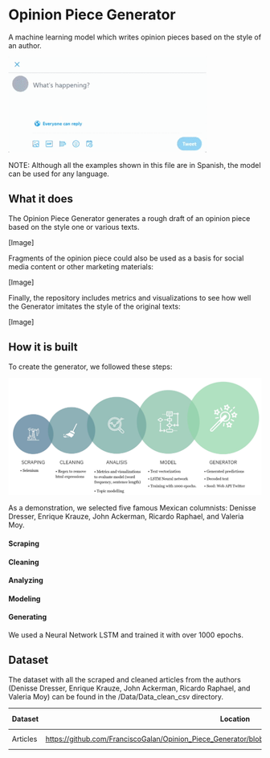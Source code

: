 # Opinion Piece Generator

A machine learning model which writes opinion pieces based on the style of an author.

![](https://github.com/FranciscoGalan/Opinion_Piece_Generator/blob/main/Media/generating_tweet.gif)

NOTE: Although all the examples shown in this file are in Spanish, the model can be used for any language.

## What it does

The Opinion Piece Generator generates a rough draft of an opinion piece based on the style one or various texts. 

[Image]

Fragments of the opinion piece could also be used as a basis for social media content or other marketing materials:

[Image]

Finally, the repository includes metrics and visualizations to see how well the Generator imitates the style of the original texts:

[Image]



## How it is built

To create the  generator, we followed these steps:

![](https://github.com/FranciscoGalan/Opinion_Piece_Generator/blob/main/Media/pipeline_diagram.png)

As a demonstration, we selected five famous Mexican columnists: Denisse Dresser, Enrique Krauze, John Ackerman, Ricardo Raphael, and Valeria Moy.

#### Scraping 

#### Cleaning

#### Analyzing

#### Modeling

#### Generating

We used a Neural Network LSTM and trained it with over 1000 epochs.



## Dataset

The dataset with all the scraped and cleaned articles from the authors (Denisse Dresser, Enrique Krauze, John Ackerman, Ricardo Raphael, and Valeria Moy) can be found in the /Data/Data_clean_csv directory.

| Dataset  | Location                                                     | Date of scraping |
| -------- | ------------------------------------------------------------ | ---------------- |
| Articles | https://github.com/FranciscoGalan/Opinion_Piece_Generator/blob/main/Data/Data_clean_csv/clean_dataframe.csv | 91-03-2021       |